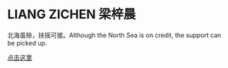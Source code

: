 # LIANG ZICHEN 梁梓晨

北海虽赊，扶摇可接。Although the North Sea is on credit, the support can be picked up.

<a href="https://xiaoxlye.github.io/liangzichen1.github.io/ZICHEN LIANG CV.html">点击这里</a>

